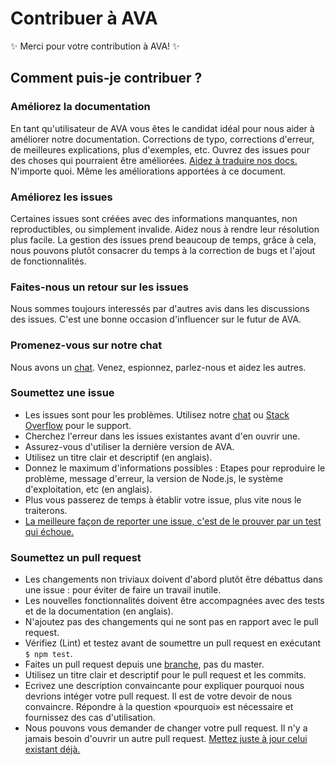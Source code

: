 # Contribuer à AVA

✨ Merci pour votre contribution à AVA! ✨

## Comment puis-je contribuer ?

### Améliorez la documentation

En tant qu'utilisateur de AVA vous êtes le candidat idéal pour nous aider à améliorer notre documentation. Corrections de typo, corrections d'erreur, de meilleures explications, plus d'exemples, etc. Ouvrez des issues pour des choses qui pourraient être améliorées. [Aidez à traduire nos docs.](https://github.com/sindresorhus/ava-docs) N'importe quoi. Même les améliorations apportées à ce document.

### Améliorez les issues

Certaines issues sont créées avec des informations manquantes, non reproductibles, ou simplement invalide. Aidez nous à rendre leur résolution plus facile. La gestion des issues prend beaucoup de temps, grâce à cela, nous pouvons plutôt consacrer du temps à la correction de bugs et l'ajout de fonctionnalités.

### Faites-nous un retour sur les issues

Nous sommes toujours interessés par d'autres avis dans les discussions des issues. C'est une bonne occasion d'influencer sur le futur de AVA.

### Promenez-vous sur notre chat

Nous avons un [chat](https://gitter.im/sindresorhus/ava). Venez, espionnez, parlez-nous et aidez les autres.

### Soumettez une issue

- Les issues sont pour les problèmes. Utilisez notre [chat](https://gitter.im/sindresorhus/ava) ou [Stack Overflow](https://stackoverflow.com/questions/tagged/ava) pour le support.
- Cherchez l'erreur dans les issues existantes avant d'en ouvrir une.
- Assurez-vous d'utiliser la dernière version de AVA.
- Utilisez un titre clair et descriptif (en anglais).
- Donnez le maximum d'informations possibles : Etapes pour reproduire le problème, message d'erreur, la version de Node.js, le système d'exploitation, etc (en anglais).
- Plus vous passerez de temps à établir votre issue, plus vite nous le traiterons.
- [La meilleure façon de reporter une issue, c'est de le prouver par un test qui échoue.](https://twitter.com/sindresorhus/status/579306280495357953)

### Soumettez un pull request

- Les changements non triviaux doivent d'abord plutôt être débattus dans une issue : pour éviter de faire un travail inutile.
- Les nouvelles fonctionnalités doivent être accompagnées avec des tests et de la documentation (en anglais).
- N'ajoutez pas des changements qui ne sont pas en rapport avec le pull request.
- Vérifiez (Lint) et testez avant de soumettre un pull request en exécutant `$ npm test`.
- Faites un pull request depuis une [branche](https://github.com/dchelimsky/rspec/wiki/Topic-Branches), pas du master.
- Utilisez un titre clair et descriptif pour le pull request et les commits.
- Ecrivez une description convaincante pour expliquer pourquoi nous devrions intéger votre pull request. Il est de votre devoir de nous convaincre. Répondre à la question «pourquoi» est nécessaire et fournissez des cas d'utilisation.
- Nous pouvons vous demander de changer votre pull request. Il n'y a jamais besoin d'ouvrir un autre pull request. [Mettez juste à jour celui existant déjà.](https://github.com/RichardLitt/docs/blob/master/amending-a-commit-guide.md)
